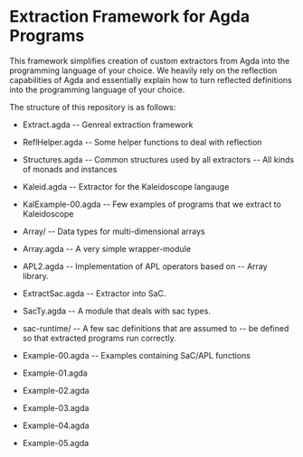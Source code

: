 # Extraction Framework for Agda Programs

This framework simplifies creation of custom extractors from Agda
into the programming language of your choice.  We heavily rely on
the reflection capabilities of Agda and essentially explain how to
turn reflected definitions into the programming language of your
choice.

The structure of this repository is as follows:

  * Extract.agda        -- Genreal extraction framework
  * ReflHelper.agda     -- Some helper functions to deal with reflection
  * Structures.agda     -- Common structures used by all extractors
                        -- All kinds of monads and instances

  * Kaleid.agda         -- Extractor for the Kaleidoscope langauge
  * KalExample-00.agda  -- Few examples of programs that we extract to Kaleidoscope

  * Array/              -- Data types for multi-dimensional arrays
  * Array.agda          -- A very simple wrapper-module
  * APL2.agda           -- Implementation of APL operators based on
                        -- Array library.
  * ExtractSac.agda     -- Extractor into SaC.
  * SacTy.agda          -- A module that deals with sac types.
  * sac-runtime/        -- A few sac definitions that are assumed to
                        -- be defined so that extracted programs run correctly.

  * Example-00.agda     -- Examples containing SaC/APL functions
  * Example-01.agda
  * Example-02.agda
  * Example-03.agda
  * Example-04.agda
  * Example-05.agda
